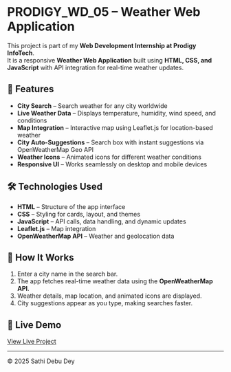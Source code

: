 # PRODIGY_WD_05 – Weather Web Application

This project is part of my **Web Development Internship at Prodigy InfoTech**.  
It is a responsive **Weather Web Application** built using **HTML, CSS, and JavaScript** with API integration for real-time weather updates.

## 🚀 Features
- **City Search** – Search weather for any city worldwide
- **Live Weather Data** – Displays temperature, humidity, wind speed, and conditions
- **Map Integration** – Interactive map using Leaflet.js for location-based weather
- **City Auto-Suggestions** – Search box with instant suggestions via OpenWeatherMap Geo API
- **Weather Icons** – Animated icons for different weather conditions
- **Responsive UI** – Works seamlessly on desktop and mobile devices

## 🛠 Technologies Used
- **HTML** – Structure of the app interface
- **CSS** – Styling for cards, layout, and themes
- **JavaScript** – API calls, data handling, and dynamic updates
- **Leaflet.js** – Map integration
- **OpenWeatherMap API** – Weather and geolocation data

## 🎯 How It Works
1. Enter a city name in the search bar.
2. The app fetches real-time weather data using the **OpenWeatherMap API**.
3. Weather details, map location, and animated icons are displayed.
4. City suggestions appear as you type, making searches faster.

## 🔗 Live Demo
[View Live Project](https://sathi-dey.github.io/PRODIGY_WD_05/)

---

© 2025 Sathi Debu Dey

